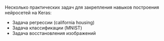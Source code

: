 Несколько практических задач для закрепления навыков построения нейросетей на Keras:
- Задача регрессии (california housing)
- Задача классификации (MNIST)
- Задача восстановления изображений